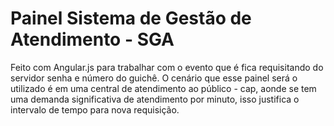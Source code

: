 # Painel Sistema de Gestão de Atendimento - SGA

Feito com Angular.js para trabalhar com o evento que é fica requisitando do servidor senha e número do guichê.
O cenário que esse painel será o utilizado é em uma central de atendimento ao público - cap, aonde se tem uma demanda significativa de atendimento por minuto, isso justifica o intervalo de tempo para nova requisição.


